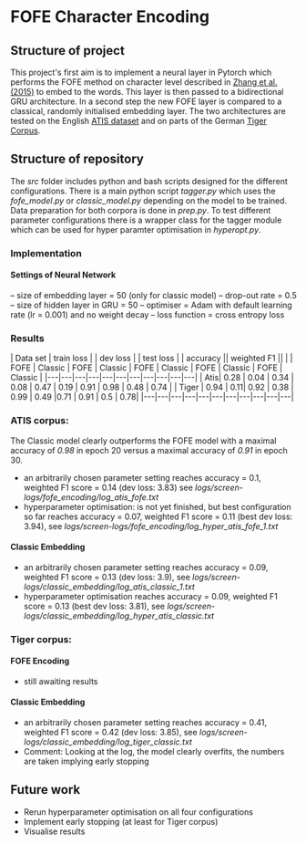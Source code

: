 # FOFE Character Encoding

## Structure of project

This project's first aim is to implement a neural layer in Pytorch which performs the FOFE method on character level described in [Zhang et al. (2015)](http://www.aclweb.org/anthology/P15-2081) to embed to the words. This layer is then passed to a bidirectional GRU architecture.
In a second step the new FOFE layer is compared to a classical, randomly initialised embedding layer.
The two architectures are tested on the English [ATIS dataset](https://github.com/Microsoft/CNTK/tree/master/Examples/LanguageUnderstanding/ATIS/Data) and on parts of the German [Tiger Corpus](http://www.ims.uni-stuttgart.de/forschung/ressourcen/korpora/TIGERCorpus/download/start.html).

## Structure of repository

The _src_ folder includes python and bash scripts designed for the different configurations. There is a main python script _tagger.py_ which uses the _fofe_model.py_ or _classic_model.py_ depending on the model to be trained. Data preparation for both corpora is done in _prep.py_.
To test different parameter configurations there is a wrapper class for the tagger module which can be used for hyper paramter optimisation in _hyperopt.py_.

### Implementation

#### Settings of Neural Network
– size of embedding layer = 50 (only for classic model)
– drop-out rate = 0.5
– size of hidden layer in GRU = 50
– optimiser = Adam with default learning rate (lr = 0.001) and no weight
decay
– loss function = cross entropy loss

### Results

| Data set | train loss | | dev loss | | test loss | | accuracy  || weighted F1 ||
|   | FOFE  | Classic | FOFE  | Classic  | FOFE  | Classic  | FOFE  | Classic  | FOFE  | Classic  |
|---|---|---|---|---|---|---|---|---|---|---|
| Atis| 0.28   | 0.04  | 0.34  | 0.08  | 0.47 | 0.19 | 0.91 | 0.98 | 0.48 | 0.74 |
|  Tiger |  0.94 |   0.11| 0.92  |  0.38 | 0.99 | 0.49 |0.71 | 0.91 | 0.5 | 0.78|
|---|---|---|---|---|---|---|---|---|---|---|

### ATIS corpus:

The Classic model clearly outperforms the FOFE model with a maximal accuracy of *0.98* in epoch 20 versus a maximal accuracy of *0.91* in epoch 30. 

- an arbitrarily chosen parameter setting reaches accuracy = 0.1, weighted F1 score = 0.14 (dev loss: 3.83) see _logs/screen-logs/fofe_encoding/log_atis_fofe.txt_
- hyperparameter optimisation: is not yet finished, but best configuration so far reaches accuracy = 0.07, weighted F1 score = 0.11 (best dev loss: 3.94), see _logs/screen-logs/fofe_encoding/log_hyper_atis_fofe_1.txt_

#### Classic Embedding

- an arbitrarily chosen parameter setting reaches accuracy = 0.09, weighted F1 score = 0.13 (dev loss: 3.9), see _logs/screen-logs/classic_embedding/log_atis_classic_1.txt_
- hyperparameter optimisation reaches accuracy = 0.09, weighted F1 score = 0.13 (best dev loss: 3.81), see _logs/screen-logs/classic_embedding/log_hyper_atis_classic.txt_

### Tiger corpus:

#### FOFE Encoding

- still awaiting results

#### Classic Embedding

- an arbitrarily chosen parameter setting reaches accuracy = 0.41, weighted F1 score = 0.42 (dev loss: 3.85), see _logs/screen-logs/classic_embedding/log_tiger_classic.txt_
- Comment: Looking at the log, the model clearly overfits, the numbers are taken implying early stopping

## Future work

- Rerun hyperparameter optimisation on all four configurations
- Implement early stopping (at least for Tiger corpus)
- Visualise results
